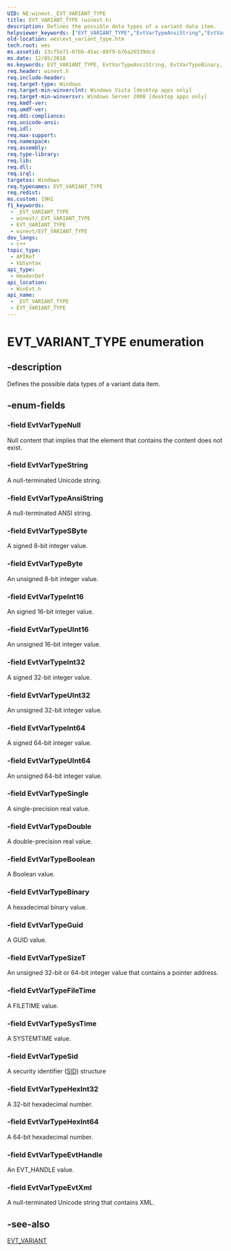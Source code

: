 ```yaml
---
UID: NE:winevt._EVT_VARIANT_TYPE
title: EVT_VARIANT_TYPE (winevt.h)
description: Defines the possible data types of a variant data item.
helpviewer_keywords: ["EVT_VARIANT_TYPE","EvtVarTypeAnsiString","EvtVarTypeBinary","EvtVarTypeBoolean","EvtVarTypeByte","EvtVarTypeDouble","EvtVarTypeEvtHandle","EvtVarTypeEvtXml","EvtVarTypeFileTime","EvtVarTypeGuid","EvtVarTypeHexInt32","EvtVarTypeHexInt64","EvtVarTypeInt16","EvtVarTypeInt32","EvtVarTypeInt64","EvtVarTypeNull","EvtVarTypeSByte","EvtVarTypeSid","EvtVarTypeSingle","EvtVarTypeSizeT","EvtVarTypeString","EvtVarTypeSysTime","EvtVarTypeUInt16","EvtVarTypeUInt32","EvtVarTypeUInt64","_EVT_VARIANT_TYPE","_EVT_VARIANT_TYPE enumeration [EventLog]","wes.evt_variant_type","winevt/EvtVarTypeAnsiString","winevt/EvtVarTypeBinary","winevt/EvtVarTypeBoolean","winevt/EvtVarTypeByte","winevt/EvtVarTypeDouble","winevt/EvtVarTypeEvtHandle","winevt/EvtVarTypeEvtXml","winevt/EvtVarTypeFileTime","winevt/EvtVarTypeGuid","winevt/EvtVarTypeHexInt32","winevt/EvtVarTypeHexInt64","winevt/EvtVarTypeInt16","winevt/EvtVarTypeInt32","winevt/EvtVarTypeInt64","winevt/EvtVarTypeNull","winevt/EvtVarTypeSByte","winevt/EvtVarTypeSid","winevt/EvtVarTypeSingle","winevt/EvtVarTypeSizeT","winevt/EvtVarTypeString","winevt/EvtVarTypeSysTime","winevt/EvtVarTypeUInt16","winevt/EvtVarTypeUInt32","winevt/EvtVarTypeUInt64","winevt/_EVT_VARIANT_TYPE"]
old-location: wes\evt_variant_type.htm
tech.root: wes
ms.assetid: 13cf5e71-07bb-45ac-89f9-b76a26539dcd
ms.date: 12/05/2018
ms.keywords: EVT_VARIANT_TYPE, EvtVarTypeAnsiString, EvtVarTypeBinary, EvtVarTypeBoolean, EvtVarTypeByte, EvtVarTypeDouble, EvtVarTypeEvtHandle, EvtVarTypeEvtXml, EvtVarTypeFileTime, EvtVarTypeGuid, EvtVarTypeHexInt32, EvtVarTypeHexInt64, EvtVarTypeInt16, EvtVarTypeInt32, EvtVarTypeInt64, EvtVarTypeNull, EvtVarTypeSByte, EvtVarTypeSid, EvtVarTypeSingle, EvtVarTypeSizeT, EvtVarTypeString, EvtVarTypeSysTime, EvtVarTypeUInt16, EvtVarTypeUInt32, EvtVarTypeUInt64, _EVT_VARIANT_TYPE, _EVT_VARIANT_TYPE enumeration [EventLog], wes.evt_variant_type, winevt/EvtVarTypeAnsiString, winevt/EvtVarTypeBinary, winevt/EvtVarTypeBoolean, winevt/EvtVarTypeByte, winevt/EvtVarTypeDouble, winevt/EvtVarTypeEvtHandle, winevt/EvtVarTypeEvtXml, winevt/EvtVarTypeFileTime, winevt/EvtVarTypeGuid, winevt/EvtVarTypeHexInt32, winevt/EvtVarTypeHexInt64, winevt/EvtVarTypeInt16, winevt/EvtVarTypeInt32, winevt/EvtVarTypeInt64, winevt/EvtVarTypeNull, winevt/EvtVarTypeSByte, winevt/EvtVarTypeSid, winevt/EvtVarTypeSingle, winevt/EvtVarTypeSizeT, winevt/EvtVarTypeString, winevt/EvtVarTypeSysTime, winevt/EvtVarTypeUInt16, winevt/EvtVarTypeUInt32, winevt/EvtVarTypeUInt64, winevt/_EVT_VARIANT_TYPE
req.header: winevt.h
req.include-header: 
req.target-type: Windows
req.target-min-winverclnt: Windows Vista [desktop apps only]
req.target-min-winversvr: Windows Server 2008 [desktop apps only]
req.kmdf-ver: 
req.umdf-ver: 
req.ddi-compliance: 
req.unicode-ansi: 
req.idl: 
req.max-support: 
req.namespace: 
req.assembly: 
req.type-library: 
req.lib: 
req.dll: 
req.irql: 
targetos: Windows
req.typenames: EVT_VARIANT_TYPE
req.redist: 
ms.custom: 19H1
f1_keywords:
 - _EVT_VARIANT_TYPE
 - winevt/_EVT_VARIANT_TYPE
 - EVT_VARIANT_TYPE
 - winevt/EVT_VARIANT_TYPE
dev_langs:
 - c++
topic_type:
 - APIRef
 - kbSyntax
api_type:
 - HeaderDef
api_location:
 - WinEvt.h
api_name:
 - _EVT_VARIANT_TYPE
 - EVT_VARIANT_TYPE
---
```


# EVT_VARIANT_TYPE enumeration


## -description

Defines the possible data types of a variant data item.

## -enum-fields

### -field EvtVarTypeNull

Null content that implies that the element that contains the content does not exist.

### -field EvtVarTypeString

A null-terminated Unicode string.

### -field EvtVarTypeAnsiString

A null-terminated ANSI string.

### -field EvtVarTypeSByte

A signed 8-bit integer value.

### -field EvtVarTypeByte

An unsigned 8-bit integer value.

### -field EvtVarTypeInt16

An signed 16-bit integer value.

### -field EvtVarTypeUInt16

An unsigned 16-bit integer value.

### -field EvtVarTypeInt32

A signed 32-bit integer value.

### -field EvtVarTypeUInt32

An unsigned 32-bit integer value.

### -field EvtVarTypeInt64

A signed 64-bit integer value.

### -field EvtVarTypeUInt64

An unsigned 64-bit integer value.

### -field EvtVarTypeSingle

A single-precision real value.

### -field EvtVarTypeDouble

A double-precision real value.

### -field EvtVarTypeBoolean

A Boolean value.

### -field EvtVarTypeBinary

A hexadecimal binary value.

### -field EvtVarTypeGuid

A GUID value.

### -field EvtVarTypeSizeT

An unsigned 32-bit or 64-bit integer value that contains a pointer address.

### -field EvtVarTypeFileTime

A FILETIME value.

### -field EvtVarTypeSysTime

 A SYSTEMTIME value.

### -field EvtVarTypeSid

A security identifier (<a href="/windows/desktop/api/winnt/ns-winnt-sid">SID</a>) structure

### -field EvtVarTypeHexInt32

A 32-bit hexadecimal number.

### -field EvtVarTypeHexInt64

A 64-bit hexadecimal number.

### -field EvtVarTypeEvtHandle

An EVT_HANDLE value.

### -field EvtVarTypeEvtXml

A null-terminated Unicode string that contains XML.

## -see-also

<a href="/windows/desktop/api/winevt/ns-winevt-evt_variant">EVT_VARIANT</a>

